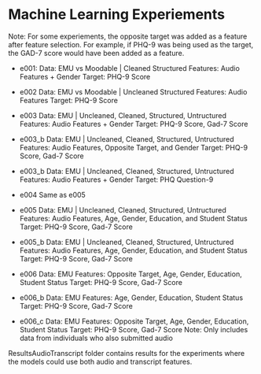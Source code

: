 # Machine Learning Experiements

Note: For some experiements, the opposite target was added as a feature after feature selection. For example, if PHQ-9 was being used as the target, the GAD-7 score would have been added as a feature.

- e001:
    Data: EMU vs Moodable | Cleaned Structured
    Features: Audio Features + Gender
    Target: PHQ-9 Score

- e002
    Data: EMU vs Moodable | Uncleaned Structured
    Features: Audio Features
    Target: PHQ-9 Score

- e003
    Data: EMU | Uncleaned, Cleaned, Structured, Untructured
    Features: Audio Features + Gender
    Target: PHQ-9 Score, Gad-7 Score

- e003_b
    Data: EMU | Uncleaned, Cleaned, Structured, Untructured
    Features: Audio Features, Opposite Target, and Gender
    Target: PHQ-9 Score, Gad-7 Score

- e003_b
    Data: EMU | Uncleaned, Cleaned, Structured, Untructured
    Features: Audio Features + Gender
    Target: PHQ Question-9

- e004
    Same as e005
    
- e005
    Data: EMU | Uncleaned, Cleaned, Structured, Untructured
    Features: Audio Features, Age, Gender, Education, and Student Status
    Target: PHQ-9 Score, Gad-7 Score

- e005_b
    Data: EMU | Uncleaned, Cleaned, Structured, Untructured
    Features: Audio Features, Age, Gender, Education, and Student Status
    Target: PHQ-9 Score, Gad-7 Score

- e006
    Data: EMU
    Features: Opposite Target, Age, Gender, Education, Student Status
    Target: PHQ-9 Score, Gad-7 Score

- e006_b
    Data: EMU
    Features: Age, Gender, Education, Student Status
    Target: PHQ-9 Score, Gad-7 Score

- e006_c
    Data: EMU
    Features: Opposite Target, Age, Gender, Education, Student Status
    Target: PHQ-9 Score, Gad-7 Score
    Note: Only includes data from individuals who also submitted audio

    
ResultsAudioTranscript folder contains results for the experiments where the models could use both audio and transcript features.
